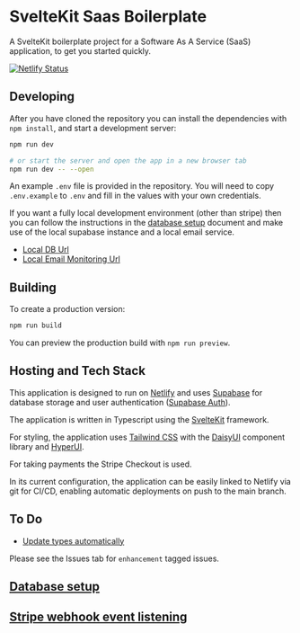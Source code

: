 # SvelteKit Saas Boilerplate

A SvelteKit boilerplate project for a Software As A Service (SaaS) application, to get you started quickly.

[![Netlify Status](https://api.netlify.com/api/v1/badges/70e20d6a-2d2c-4a5b-b697-8053c1e8655b/deploy-status)](https://app.netlify.com/sites/sveltekitsaasboilerplate/deploys)

## Developing

After you have cloned the repository you can install the dependencies with `npm install`, and start a development server:

```bash
npm run dev

# or start the server and open the app in a new browser tab
npm run dev -- --open
```

An example `.env` file is provided in the repository. You will need to copy `.env.example` to `.env` and fill in the values with your own credentials.

If you want a fully local development environment (other than stripe) then you can follow the instructions in the [database setup](/docs/database-setup.md) document and make use of the local supabase instance and a local email service.

- [Local DB Url](http://localhost:54323/)
- [Local Email Monitoring Url](http://localhost:54324/)

## Building

To create a production version:

```bash
npm run build
```

You can preview the production build with `npm run preview`.

## Hosting and Tech Stack

This application is designed to run on [Netlify](https://www.netlify.com/) and uses [Supabase](https://supabase.io/) for database storage and user authentication ([Supabase Auth](https://supabase.com/auth)).

The application is written in Typescript using the [SvelteKit](https://kit.svelte.dev/) framework.

For styling, the application uses [Tailwind CSS](https://tailwindcss.com/) with the [DaisyUI](https://daisyui.com/) component library and [HyperUI](https://www.hyperui.dev/).

For taking payments the Stripe Checkout is used.

In its current configuration, the application can be easily linked to Netlify via git for CI/CD, enabling automatic deployments on push to the main branch.

## To Do

- [Update types automatically](https://supabase.com/docs/guides/api/rest/generating-types#update-types-automatically-with-github-actions)

Please see the Issues tab for `enhancement` tagged issues.

## [Database setup](/docs/database-setup.md)

## [Stripe webhook event listening](/docs/stripe-setup.md)
